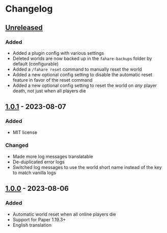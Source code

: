 # Changelog

## [Unreleased]

### Added

- Added a plugin config with various settings
- Deleted worlds are now backed up in the `fahare-backups` folder by default (configurable)
- Added a `/fahare reset` command to manually reset the world
- Added a new optional config setting to disable the automatic reset feature in favor of the reset command
- Added a new optional config setting to reset the world on *any* player death, not just when all players die

## [1.0.1] - 2023-08-07

### Added

- MIT license

### Changed

- Made more log messages translatable
- De-duplicated error logs
- Switched log messages to use the world short name instead of the key to match vanilla logs

## [1.0.0] - 2023-08-06

### Added

- Automatic world reset when all online players die
- Support for Paper 1.19.3+
- English translation

[unreleased]: https://github.com/qixils/fahare/compare/v1.0.1...HEAD
[1.0.1]: https://github.com/qixils/fahare/compare/v1.0.0...v1.0.1
[1.0.0]: https://github.com/qixils/fahare/releases/tag/v1.0.0